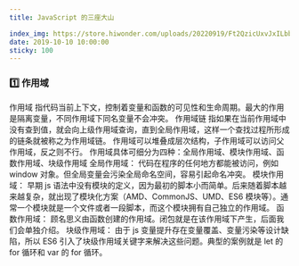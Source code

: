 ```yaml
---
title: JavaScript 的三座大山

index_img: https://store.hiwonder.com/uploads/20220919/Ft2QzicUxvJxILbbNqSd_vlXRZig/产品中心图片-03.png?imageView2/0/format/webp/q/75|imageslim
date: 2019-10-10 10:00:00
sticky: 100
---
```


### 1️⃣ 作用域

作用域 指代码当前上下文，控制着变量和函数的可见性和生命周期。最大的作用是隔离变量，不同作用域下同名变量不会冲突。
作用域链 指如果在当前作用域中没有查到值，就会向上级作用域查询，直到全局作用域，这样一个查找过程所形成的链条就被称之为作用域链。
作用域可以堆叠成层次结构，子作用域可以访问父作用域，反之则不行。
作用域具体可细分为四种：全局作用域、模块作用域、函数作用域、块级作用域
全局作用域： 代码在程序的任何地方都能被访问，例如 window 对象。但全局变量会污染全局命名空间，容易引起命名冲突。
模块作用域： 早期 js 语法中没有模块的定义，因为最初的脚本小而简单。后来随着脚本越来越复杂，就出现了模块化方案（AMD、CommonJS、UMD、ES6 模块等）。通常一个模块就是一个文件或者一段脚本，而这个模块拥有自己独立的作用域。
函数作用域： 顾名思义由函数创建的作用域。闭包就是在该作用域下产生，后面我们会单独介绍。
块级作用域： 由于 js 变量提升存在变量覆盖、变量污染等设计缺陷，所以 ES6 引入了块级作用域关键字来解决这些问题。典型的案例就是 let 的 for 循环和 var 的 for 循环。
